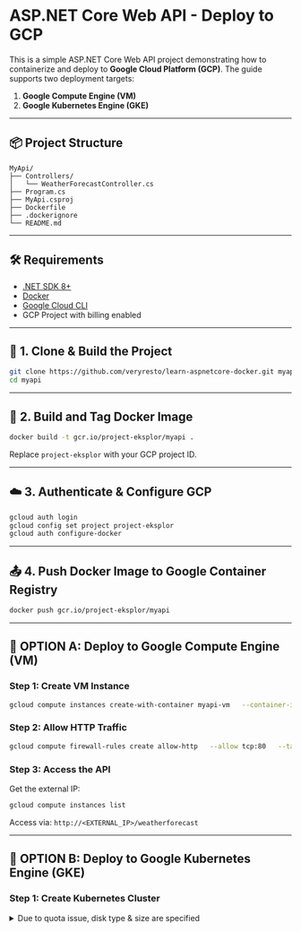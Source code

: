 
# ASP.NET Core Web API - Deploy to GCP

This is a simple ASP.NET Core Web API project demonstrating how to containerize and deploy to **Google Cloud Platform (GCP)**. The guide supports two deployment targets:

1. **Google Compute Engine (VM)**
2. **Google Kubernetes Engine (GKE)**

---

## 📦 Project Structure

```
MyApi/
├── Controllers/
│   └── WeatherForecastController.cs
├── Program.cs
├── MyApi.csproj
├── Dockerfile
├── .dockerignore
└── README.md
```

---

## 🛠 Requirements

- [.NET SDK 8+](https://dotnet.microsoft.com/download)
- [Docker](https://www.docker.com/)
- [Google Cloud CLI](https://cloud.google.com/sdk/docs/install)
- GCP Project with billing enabled

---

## 🚀 1. Clone & Build the Project

```bash
git clone https://github.com/veryresto/learn-aspnetcore-docker.git myapi
cd myapi
```

---

## 🐳 2. Build and Tag Docker Image

```bash
docker build -t gcr.io/project-eksplor/myapi .
```

Replace `project-eksplor` with your GCP project ID.

---

## ☁️ 3. Authenticate & Configure GCP

```bash
gcloud auth login
gcloud config set project project-eksplor
gcloud auth configure-docker
```

---

## 📤 4. Push Docker Image to Google Container Registry

```bash
docker push gcr.io/project-eksplor/myapi
```

---

## 🔁 OPTION A: Deploy to Google Compute Engine (VM)

### Step 1: Create VM Instance

```bash
gcloud compute instances create-with-container myapi-vm   --container-image=gcr.io/project-eksplor/myapi   --zone=asia-southeast1-a   --tags=http-server   --container-port=80
```

### Step 2: Allow HTTP Traffic

```bash
gcloud compute firewall-rules create allow-http   --allow tcp:80   --target-tags http-server   --description="Allow port 80 access"   --direction=INGRESS
```

### Step 3: Access the API

Get the external IP:

```bash
gcloud compute instances list
```

Access via: `http://<EXTERNAL_IP>/weatherforecast`

---

## 🔁 OPTION B: Deploy to Google Kubernetes Engine (GKE)

### Step 1: Create Kubernetes Cluster

<details>
  <summary> Due to quota issue, disk type & size are specified </summary
  ERROR: (gcloud.container.clusters.create) ResponseError: code=403, message=Insufficient regional quota to satisfy request: resource "SSD_TOTAL_GB": request requires '300.0' and is short '50.0'. project has a quota of '250.0' with '250.0' available.
</details>

```bash
gcloud container clusters create my-cluster \
  --zone asia-southeast1-a \
  --disk-type pd-ssd \
  --disk-size 20GB

```

### Step 2: Authenticate kubectl

```bash
gcloud container clusters get-credentials my-cluster --zone=asia-southeast1-a
```

If you get an error about `gke-gcloud-auth-plugin`, install it:

```bash
gcloud components install gke-gcloud-auth-plugin
```

Or via Homebrew:

```bash
brew install google-cloud-sdk
```

### Step 3: Create Deployment and Service YAML

**deployment.yaml**
```yaml
apiVersion: apps/v1
kind: Deployment
metadata:
  name: myapi
spec:
  replicas: 1
  selector:
    matchLabels:
      app: myapi
  template:
    metadata:
      labels:
        app: myapi
    spec:
      containers:
      - name: myapi
        image: gcr.io/project-eksplor/myapi
        ports:
        - containerPort: 80
```

**service.yaml**
```yaml
apiVersion: v1
kind: Service
metadata:
  name: myapi-service
spec:
  type: LoadBalancer
  selector:
    app: myapi
  ports:
    - protocol: TCP
      port: 80
      targetPort: 80
```

### Step 4: Deploy to GKE

```bash
kubectl apply -f deployment.yaml
kubectl apply -f service.yaml
```

### Step 5: Get External IP

```bash
kubectl get service myapi-service
```

Access via: `http://<EXTERNAL_IP>/weatherforecast`

---

## ✅ Example Output

Accessing:

```
http://<EXTERNAL_IP>/weatherforecast
```

Returns JSON:

```json
["Rainy", "Stormy", "Sunny"]
```

---

## 📚 Learn More

- [.NET Core + Docker Docs](https://docs.microsoft.com/en-us/dotnet/core/docker/)
- [GCP Container Registry](https://cloud.google.com/container-registry)
- [GCP Kubernetes Engine (GKE)](https://cloud.google.com/kubernetes-engine)
- [GKE Auth Plugin](https://cloud.google.com/kubernetes-engine/docs/how-to/cluster-access-for-kubectl)

---

## 🔜 To Do (Optional Improvements)

- Add CI/CD using GitHub Actions or Cloud Build
- Add health checks
- Enable HTTPS
- Add logging and monitoring via Google Cloud Operations

---

## 🧼 Clean Up (To Avoid Charges)

```bash
# Delete GKE
gcloud container clusters delete my-cluster --zone=asia-southeast1-a

# Delete VM
gcloud compute instances delete myapi-vm --zone=asia-southeast1-a

# Delete image
gcloud container images delete gcr.io/project-eksplor/myapi
```

---

## 🧑‍💻 Author

Built by @veryresto, helped by chatgpt.
